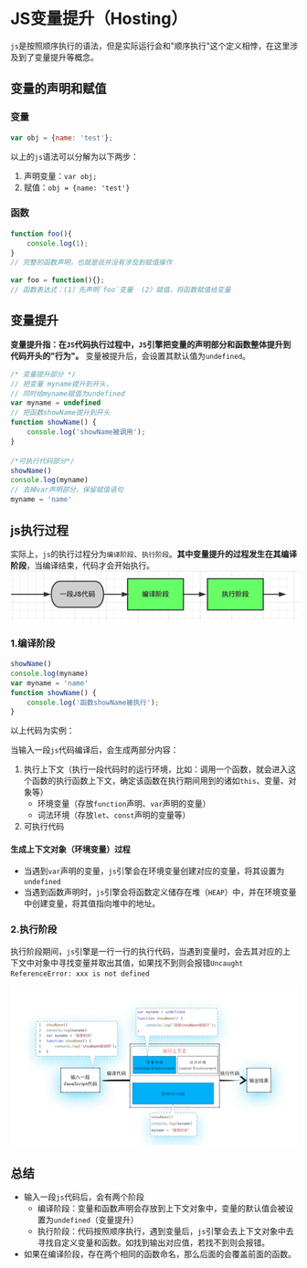 # JS变量提升（Hosting）
`js`是按照顺序执行的语法，但是实际运行会和"顺序执行"这个定义相悖，在这里涉及到了变量提升等概念。
## 变量的声明和赋值
### 变量
```js
var obj = {name: 'test'};
```
以上的`js`语法可以分解为以下两步：
1. 声明变量：`var obj;`
2. 赋值：`obj = {name: 'test'}`
### 函数
```js
function foo(){
    console.log(1);
}
// 完整的函数声明，也就是说并没有涉及到赋值操作
```
```js
var foo = function(){};
// 函数表达式：(1）先声明`foo`变量  (2）赋值，将函数赋值给变量
```

## 变量提升
**变量提升指：在`JS`代码执行过程中，`JS`引擎把变量的声明部分和函数整体提升到代码开头的"行为"。** 变量被提升后，会设置其默认值为`undefined`。
```js
/* 变量提升部分 */
// 把变量 myname提升到开头，
// 同时给myname赋值为undefined
var myname = undefined
// 把函数showName提升到开头
function showName() {
    console.log('showName被调用');
}

/*可执行代码部分*/
showName()
console.log(myname)
// 去掉var声明部分，保留赋值语句
myname = 'name'
```
## js执行过程
实际上，`js`的执行过程分为`编译阶段`、`执行阶段`。**其中变量提升的过程发生在其编译阶段**，当编译结束，代码才会开始执行。
![img.png](./img/img.png)
### 1.编译阶段
```js
showName()
console.log(myname)
var myname = 'name'
function showName() {
    console.log('函数showName被执行');
}
```
以上代码为实例：

当输入一段`js`代码编译后，会生成两部分内容：
1. 执行上下文（执行一段代码时的运行环境，比如：调用一个函数，就会进入这个函数的执行函数上下文，确定该函数在执行期间用到的诸如`this`、变量、对象等）
   - 环境变量（存放`function`声明、`var`声明的变量）
   - 词法环境（存放`let`、`const`声明的变量等）
2. 可执行代码

#### 生成上下文对象（环境变量）过程
- 当遇到`var`声明的变量，`js`引擎会在环境变量创建对应的变量，将其设置为`undefined`
- 当遇到函数声明时，`js`引擎会将函数定义储存在堆（`HEAP`）中，并在环境变量中创建变量，将其值指向堆中的地址。

### 2.执行阶段
执行阶段期间，`js`引擎是一行一行的执行代码，当遇到变量时，会去其对应的上下文中对象中寻找变量并取出其值，如果找不到则会报错`Uncaught ReferenceError: xxx is not defined`

![img.png](./img/img1.png)


## 总结
- 输入一段`js`代码后，会有两个阶段
  - 编译阶段：变量和函数声明会存放到上下文对象中，变量的默认值会被设置为`undefined`（变量提升）
  - 执行阶段：代码按照顺序执行，遇到变量后，`js`引擎会去上下文对象中去寻找自定义变量和函数。如找到输出对应值，若找不到则会报错。
- 如果在编译阶段，存在两个相同的函数命名，那么后面的会覆盖前面的函数。
